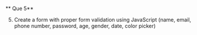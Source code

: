 ** Que 5**

5. Create a form with proper form validation using JavaScript (name, email, phone number, password, age, gender, date, color picker)